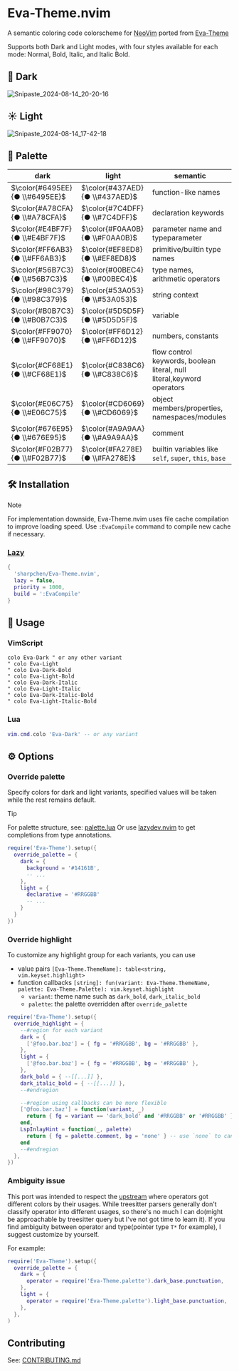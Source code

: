 # Eva-Theme.nvim

A semantic coloring code colorscheme for [NeoVim](https://github.com/neovim/neovim) ported from [Eva-Theme](https://github.com/fisheva/Eva-Theme)

Supports both Dark and Light modes, with four styles available for each mode: Normal, Bold, Italic, and Italic Bold.

## 🌙 Dark

![Snipaste_2024-08-14_20-20-16](https://github.com/user-attachments/assets/fdbc1cea-f07f-4488-a139-3e2032996e00)

## ☀ Light

![Snipaste_2024-08-14_17-42-18](https://github.com/user-attachments/assets/a744944e-8089-4636-806a-d4fdddb602ef)

## 🎨 Palette

|dark|light|semantic|
|---|---|---|
|$\color{#6495EE}{● \\#6495EE}$|$\color{#437AED}{● \\#437AED}$|function-like names|
|$\color{#A78CFA}{● \\#A78CFA}$|$\color{#7C4DFF}{● \\#7C4DFF}$|declaration keywords|
|$\color{#E4BF7F}{● \\#E4BF7F}$|$\color{#F0AA0B}{● \\#F0AA0B}$|parameter name and typeparameter|
|$\color{#FF6AB3}{● \\#FF6AB3}$|$\color{#EF8ED8}{● \\#EF8ED8}$|primitive/builtin type names|
|$\color{#56B7C3}{● \\#56B7C3}$|$\color{#00BEC4}{● \\#00BEC4}$|type names, arithmetic operators|
|$\color{#98C379}{● \\#98C379}$|$\color{#53A053}{● \\#53A053}$|string context|
|$\color{#B0B7C3}{● \\#B0B7C3}$|$\color{#5D5D5F}{● \\#5D5D5F}$|variable|
|$\color{#FF9070}{● \\#FF9070}$|$\color{#FF6D12}{● \\#FF6D12}$|numbers, constants|
|$\color{#CF68E1}{● \\#CF68E1}$|$\color{#C838C6}{● \\#C838C6}$|flow control keywords, boolean literal, null literal,keyword operators|
|$\color{#E06C75}{● \\#E06C75}$|$\color{#CD6069}{● \\#CD6069}$|object members/properties, namespaces/modules|
|$\color{#676E95}{● \\#676E95}$|$\color{#A9A9AA}{● \\#A9A9AA}$|comment|
|$\color{#F02B77}{● \\#F02B77}$|$\color{#FA278E}{● \\#FA278E}$|builtin variables like `self`, `super`, `this`, `base`|

## 🛠 Installation

> [!NOTE]
> For implementation downside, Eva-Theme.nvim uses file cache compilation to improve loading speed.
> Use `:EvaCompile` command to compile new cache if necessary.

### [Lazy](https://github.com/folke/lazy.nvim)
```lua
{
  'sharpchen/Eva-Theme.nvim',
  lazy = false,
  priority = 1000,
  build = ':EvaCompile'
}
```

## 🎯 Usage

### VimScript

```vim
colo Eva-Dark " or any other variant
" colo Eva-Light
" colo Eva-Dark-Bold
" colo Eva-Light-Bold
" colo Eva-Dark-Italic
" colo Eva-Light-Italic
" colo Eva-Dark-Italic-Bold
" colo Eva-Light-Italic-Bold
```

### Lua

```lua
vim.cmd.colo 'Eva-Dark' -- or any variant
```

## ⚙ Options

### Override palette

Specify colors for dark and light variants, specified values will be taken while the rest remains default.

> [!TIP]
> For palette structure, see: [palette.lua](https://github.com/sharpchen/Eva-Theme.nvim/blob/master/lua/Eva-Theme/palette.lua)
> Or use [lazydev.nvim](https://github.com/folke/lazydev.nvim) to get completions from type annotations.

```lua
require('Eva-Theme').setup({
  override_palette = {
    dark = {
      background = '#14161B',
      -- ...
    },
    light = {
      declarative = '#RRGGBB'
      -- ...
    }
  }
})
```

### Override highlight

To customize any highlight group for each variants, you can use
- value pairs `[Eva-Theme.ThemeName]: table<string, vim.keyset.highlight>`
- function callbacks `[string]: fun(variant: Eva-Theme.ThemeName, palette: Eva-Theme.Palette): vim.keyset.highlight`
    - `variant`: theme name such as `dark_bold`, `dark_italic_bold`
    - `palette`: the palette overridden after `override_palette`

```lua
require('Eva-Theme').setup({
  override_highlight = {
    --#region for each variant
    dark = {
      ['@foo.bar.baz'] = { fg = '#RRGGBB', bg = '#RRGGBB' },
    },
    light = {
      ['@foo.bar.baz'] = { fg = '#RRGGBB', bg = '#RRGGBB' },
    },
    dark_bold = { --[[...]] },
    dark_italic_bold = { --[[...]] },
    --#endregion

    --#region using callbacks can be more flexible
    ['@foo.bar.baz'] = function(variant, _)
      return { fg = variant == 'dark_bold' and '#RRGGBB' or '#RRGGBB' }
    end,
    LspInlayHint = function(_, palette)
      return { fg = palette.comment, bg = 'none' } -- use `none` to cancel the default value
    end
    --#endregion
  },
})
```

### Ambiguity issue

This port was intended to respect the [upstream](https://github.com/fisheva/Eva-Theme) where operators got different colors by their usages.
While treesitter parsers generally don't classify operator into different usages, so there's no much I can do(might be approachable by treesitter query but I've not got time to learn it).
If you find ambiguity between operator and type(pointer type `T*` for example), I suggest customize by yourself.

For example:

```lua
require('Eva-Theme').setup({
  override_palette = {
    dark = {
      operator = require('Eva-Theme.palette').dark_base.punctuation,
    },
    light = {
      operator = require('Eva-Theme.palette').light_base.punctuation,
    },
  },
)
```

## Contributing

See: [CONTRIBUTING.md](./CONTRIBUTING.md)
